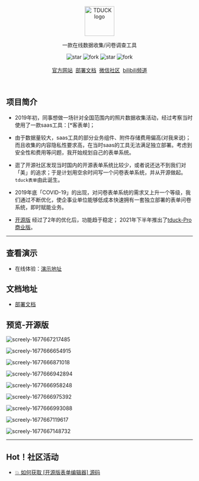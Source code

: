 
<br />
<p align="center">
    <a href="https://www.tduckcloud.com" target="_blank" rel="noopener noreferrer">
        <img style="margin-bottom: 0px;" width="80px" src="https://oss.tduckcloud.com/lading-image/ICO-icon.png" alt="TDUCK logo" />
    </a>
</p>

<p align="center">一款在线数据收集/问卷调查工具</p>

<p align="center">
    <img src='https://gitee.com/TDuckApp/tduck-platform/badge/star.svg?theme=dark' alt='star'></img>
    <img src='https://gitee.com/TDuckApp/tduck-platform/badge/fork.svg?theme=dark' alt='fork'></img>
    <img src='https://img.shields.io/github/stars/tduckcloud/tduck-platform?style=social' alt='star'></img>
    <img src='https://img.shields.io/github/forks/tduckcloud/tduck-platform?style=social' alt='fork'></img>
    <br />
    <br />   
    <a href="https://www.tduckcloud.com/" target="_blank">官方网站</a>&nbsp;
    <a href="https://doc.tduckcloud.com"  target="_blank" >部署文档</a>&nbsp;
    <a href="https://pro.tduckcloud.com/s/QUiDSKq8" target="_blank">微信社区</a>&nbsp;
    <a href="https://space.bilibili.com/409825300" target="_blank">bilibili频道</a>
</p>

<br />


## 项目简介

- 2019年初，同事想做一场针对全国范围内的照片数据收集活动，经过考察当时使用了一款saas工具：[*客表单]；

- 由于数据量较大，saas工具的部分业务组件、附件存储费用偏高(对我来说)；而且收集的内容隐私性要求高，在当时saas的工具无法满足独立部署。考虑到安全性和费用等问题，我开始规划自己的表单系统。

- 逛了开源社区发现当时国内的开源表单系统比较少，或者说还达不到我们对「美」的追求；于是计划用空余时间写一个问卷表单系统，并从开源做起。```tduck表单```由此诞生。

- 2019年底「COVID-19」的出现，对问卷表单系统的需求又上升一个等级，我们通过不断优化，使企事业单位能够低成本快速拥有一套独立部署的表单问卷系统，即时赋能业务。

- [开源版](https://demo.tduckapp.com) 经过了2年的优化后，功能趋于稳定； 2021年下半年推出了[tduck-Pro商业版](https://doc.tduckcloud.com/functionDesc/)。


------------------------------


## 查看演示


- 在线体验：<a href="http://www.tduckcloud.com" target="_blank">演示地址</a>


## 文档地址

- <a href="https://doc.tduckcloud.com" target="_blank">部署文档</a>


## 预览-开源版

![screely-1677667217485](https://doc-oss.tduckcloud.com/doc/screely-1677667217485.png)

![screely-1677666654915](https://doc-oss.tduckcloud.com/doc/screely-1677666654915.png)

![screely-1677666871018](https://doc-oss.tduckcloud.com/doc/screely-1677666871018.png)

![screely-1677666942894](https://doc-oss.tduckcloud.com/doc/screely-1677666942894.png)

![screely-1677666958248](https://doc-oss.tduckcloud.com/doc/screely-1677666958248.png)

![screely-1677666975392](https://doc-oss.tduckcloud.com/doc/screely-1677666975392.png)

![screely-1677666993088](https://doc-oss.tduckcloud.com/doc/screely-1677666993088.png)

![screely-1677667119617](https://doc-oss.tduckcloud.com/doc/screely-1677667119617.png)

![screely-1677667148732](https://doc-oss.tduckcloud.com/doc/screely-1677667148732.png)

------------------------------

## Hot！社区活动

- [💥 如何获取 [开源版表单编辑器] 源码](https://doc.tduckcloud.com/openSource/#hot-%E7%A4%BE%E5%8C%BA%E6%B4%BB%E5%8A%A8)


